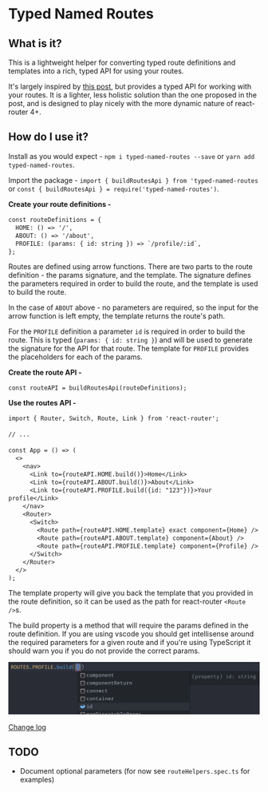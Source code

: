 # Typed Named Routes

## What is it?

This is a lightweight helper for converting typed route definitions and templates into a rich, typed API for using your routes.

It's largely inspired by [this post](https://www.blogreader.com.au/blog/named-routes-with-react-router.html), but provides a typed API for working with your routes. It is a lighter, less holistic solution than the one proposed in the post, and is designed to play nicely with the more dynamic nature of react-router 4+.

## How do I use it?

Install as you would expect - `npm i typed-named-routes --save` or `yarn add typed-named-routes`.

Import the package - `import { buildRoutesApi } from 'typed-named-routes` or `const { buildRoutesApi } = require('typed-named-routes')`.

**Create your route definitions -**

```TS
const routeDefinitions = {
  HOME: () => '/',
  ABOUT: () => '/about',
  PROFILE: (params: { id: string }) => `/profile/:id`,
};
```

Routes are defined using arrow functions. There are two parts to the route definition - the params signature, and the template. The signature defines the parameters required in order to build the route, and the template is used to build the route.

In the case of `ABOUT` above - no parameters are required, so the input for the arrow function is left empty, the template returns the route's path.

For the `PROFILE` definition a parameter `id` is required in order to build the route. This is typed (`params: { id: string }`) and will be used to generate the signature for the API for that route. The template for `PROFILE` provides the placeholders for each of the params.

**Create the route API -**

```TS
const routeAPI = buildRoutesApi(routeDefinitions);
```

**Use the routes API -**

```TSX
import { Router, Switch, Route, Link } from 'react-router';

// ...

const App = () => (
  <>
    <nav>
      <Link to={routeAPI.HOME.build()}>Home</Link>
      <Link to={routeAPI.ABOUT.build()}>About</Link>
      <Link to={routeAPI.PROFILE.build({id: "123"})}>Your profile</Link>
    </nav>
    <Router>
      <Switch>
        <Route path={routeAPI.HOME.template} exact component={Home} />
        <Route path={routeAPI.ABOUT.template} component={About} />
        <Route path={routeAPI.PROFILE.template} component={Profile} />
      </Switch>
    </Router>
  </>
);
```

The template property will give you back the template that you provided in the route definition, so it can be used as the path for react-router `<Route />`s.

The build property is a method that will require the params defined in the route definition. If you are using vscode you should get intellisense around the required parameters for a given route and if you're using TypeScript it should warn you if you do not provide the correct params.

![Image depicting intellisense at work](img/intellisense.png?raw=true)

[Change log](CHANGE_LOG.md)

## TODO

- Document optional parameters (for now see `routeHelpers.spec.ts` for examples)
